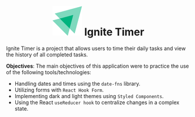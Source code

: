<h1 align="center">
    <img alt="Logo Ignite" title="Logo Ignite" src="./.github/images/logo-ignite.svg" />
    Ignite Timer
</h1>

Ignite Timer is a project that allows users to time their daily tasks and view the history of all completed tasks.

**Objectives**: The main objectives of this application were to practice the use of the following tools/technologies:

- Handling dates and times using the `date-fns` library.
- Utilizing forms with `React Hook Form`.
- Implementing dark and light themes using `Styled Components`.
- Using the React `useReducer hook` to centralize changes in a complex state.
